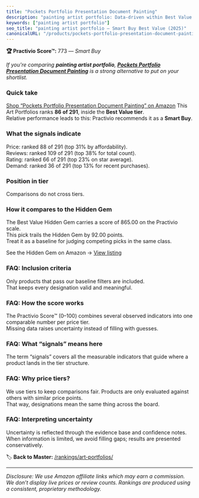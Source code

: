 ```yaml
---
title: "Pockets Portfolio Presentation Document Painting"
description: "painting artist portfolio: Data-driven within Best Value ranking using the Practivio Score™. Positioned by quality, value, demand, findability, momentum."
keywords: ["painting artist portfolio"]
seo_title: "painting artist portfolio — Smart Buy Best Value (2025)"
canonicalURL: "/products/pockets-portfolio-presentation-document-painting-B0C94F41Q7/"
---
```


**🏆 Practivio Score™:** 773 — _Smart Buy_


*If you're comparing **painting artist portfolio**, **[Pockets Portfolio Presentation Document Painting](https://www.amazon.com/dp/B0C94F41Q7?tag=practivio-20)** is a strong alternative to put on your shortlist.*
### Quick take
[Shop “Pockets Portfolio Presentation Document Painting” on Amazon](https://www.amazon.com/dp/B0C94F41Q7?tag=practivio-20)
This Art Portfolios ranks **86 of 291**, inside the **Best Value tier**.  
Relative performance leads to this: Practivio recommends it as a **Smart Buy**.

### What the signals indicate
Price: ranked 88 of 291 (top 31% by affordability).  
Reviews: ranked 109 of 291 (top 38% for total count).  
Rating: ranked 66 of 291 (top 23% on star average).  
Demand: ranked 36 of 291 (top 13% for recent purchases).

### Position in tier
Comparisons do not cross tiers.

### How it compares to the Hidden Gem
The Best Value Hidden Gem carries a score of 865.00 on the Practivio scale.  
This pick trails the Hidden Gem by 92.00 points.  
Treat it as a baseline for judging competing picks in the same class.  

See the Hidden Gem on Amazon → [View listing](https://www.amazon.com/dp/B0CKX61ML4?tag=practivio-20)

### FAQ: Inclusion criteria
Only products that pass our baseline filters are included.  
That keeps every designation valid and meaningful.

### FAQ: How the score works
The Practivio Score™ (0–100) combines several observed indicators into one comparable number per price tier.  
Missing data raises uncertainty instead of filling with guesses.

### FAQ: What “signals” means here
The term “signals” covers all the measurable indicators that guide where a product lands in the tier structure.

### FAQ: Why price tiers?
We use tiers to keep comparisons fair. Products are only evaluated against others with similar price points.  
That way, designations mean the same thing across the board.

### FAQ: Interpreting uncertainty
Uncertainty is reflected through the evidence base and confidence notes.  
When information is limited, we avoid filling gaps; results are presented conservatively.


🏷️ **Back to Master:** [/rankings/art-portfolios/](/rankings/art-portfolios/)

---
_Disclosure: We use Amazon affiliate links which may earn a commission. We don’t display live prices or review counts. Rankings are produced using a consistent, proprietary methodology._
